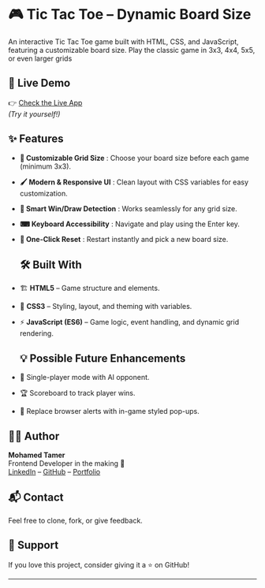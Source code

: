 # 🎮 Tic Tac Toe – Dynamic Board Size

An interactive Tic Tac Toe game built with HTML, CSS, and JavaScript, featuring a customizable board size.
Play the classic game in 3x3, 4x4, 5x5, or even larger grids
## 🚀 Live Demo

👉 [Check the Live App](https://mohamed-cloud595.github.io/Tic_Tac_Toe_2/)  
*(Try it yourself!)*

## ✨ Features

- **📏 Customizable Grid Size** : Choose your board size before each game (minimum 3x3).

- **🖌 Modern & Responsive UI** : Clean layout with CSS variables for easy customization.

- **🎯 Smart Win/Draw Detection** : Works seamlessly for any grid size.

- **⌨ Keyboard Accessibility** : Navigate and play using the Enter key.

- **🔄 One-Click Reset** : Restart instantly and pick a new board size.


  ## 🛠️ Built With

- 🏗️ **HTML5** – Game structure and elements.
- 🎨 **CSS3**  – Styling, layout, and theming with variables.
- ⚡ **JavaScript (ES6)**  – Game logic, event handling, and dynamic grid rendering.
  

  ## 💡 Possible Future Enhancements
  
- 🤖 Single-player mode with AI opponent.

- 🏆 Scoreboard to track player wins.

- 🎨 Replace browser alerts with in-game styled pop-ups.



## 👨‍💻 Author

**Mohamed Tamer**  
Frontend Developer in the making 🚀  
[LinkedIn](https://www.linkedin.com/in/mohamed-tamer-568023262/) – [GitHub](https://github.com/Mohamed-cloud595) –
[Portfolio](https://mohamed-cloud595.github.io/Personal-Website/)


## 📬 Contact

Feel free to clone, fork, or give feedback. 

## 💚 Support
If you love this project, consider giving it a ⭐ on GitHub!

---
